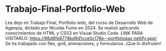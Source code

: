 # Trabajo-Final-Portfolio-Web
Les dejo mi Trabajo Final, Portfolio web, del curso de Desarrollo Web de Agenpia, dictado por Nicolás Fumo en 2024. 
Se realizó aplicando conocimientos de HTML y CSS3 en Visual Studio Code. 
LINK PARA VISITARLO: https://66d6fe8774bd9d1cce0c178e--portfolioaaz.netlify.app/
Se ha trabajado con flex, grid, animaciones, y formularios. ¡Que lo disfruten!
